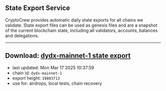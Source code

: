 ## State Export Service
CryptoCrew provides automatic daily state exports for all chains we validate. State export files can be used as genesis files and are a snapshot of the current blockchain state, including all validators, accounts, balances and delegations.

---
**Download: [dydx-mainnet-1 state export](https://dl-tyo.ccvalidators.com/SERVICE/dydx/dydx-mainnet-1_export_39803713.json)**
---

- last updated: Mon Mar 17 2025 10:37:59
- chain id: `dydx-mainnet-1`
- export height: `39803713`
- use for: airdrops, local tests, chain recovery
